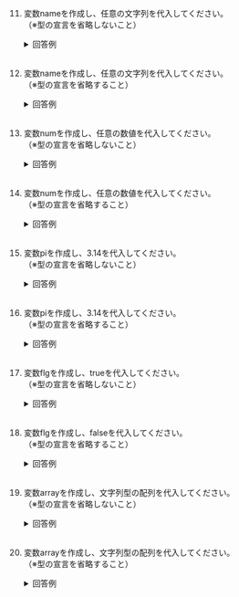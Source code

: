 11. 変数nameを作成し、任意の文字列を代入してください。  
（※型の宣言を省略しないこと）

	<details><summary>回答例</summary><div>
		
	```
	var name: String = "SeedKun"
	```
		
	</div></details>
	

	<br>
	
12. 変数nameを作成し、任意の文字列を代入してください。  
（※型の宣言を省略すること）

	<details><summary>回答例</summary><div>
		
	```
	var name = "SeedKun"
	```
		
	</div></details>
	

	<br>
	
13. 変数numを作成し、任意の数値を代入してください。  
（※型の宣言を省略しないこと）

	<details><summary>回答例</summary><div>
		
	```
	var num: Int = 1
	```
		
	</div></details>
	

	<br>
	
14. 変数numを作成し、任意の数値を代入してください。  
（※型の宣言を省略すること）

	<details><summary>回答例</summary><div>
		
	```
	var num = 1
	```
		
	</div></details>
	

	<br>
	
15. 変数piを作成し、3.14を代入してください。  
（※型の宣言を省略しないこと）

	<details><summary>回答例</summary><div>
		
	```
	var pi: Double = 3.14
	```
		
	</div></details>
	

	<br>
	
16. 変数piを作成し、3.14を代入してください。  
（※型の宣言を省略すること）

	<details><summary>回答例</summary><div>
		
	```
	var pi = 3.14
	```
		
	</div></details>
	

	<br>

17. 変数flgを作成し、trueを代入してください。  
（※型の宣言を省略しないこと）

	<details><summary>回答例</summary><div>
		
	```
	var flg: Bool = true
	```
		
	</div></details>
	

	<br>
	
18. 変数flgを作成し、falseを代入してください。  
（※型の宣言を省略すること）

	<details><summary>回答例</summary><div>
		
	```
	var flg = false
	```
		
	</div></details>
	

	<br>
	
19. 変数arrayを作成し、文字列型の配列を代入してください。  
（※型の宣言を省略しないこと）

	<details><summary>回答例</summary><div>
		
	```
	var array: [String] = ["a", "b", "c"]
	```
		
	</div></details>
	

	<br>
	
20. 変数arrayを作成し、文字列型の配列を代入してください。  
（※型の宣言を省略すること）

	<details><summary>回答例</summary><div>
		
	```
	var array = ["a", "b", "c"]
	```
		
	</div></details>
	

	<br>
